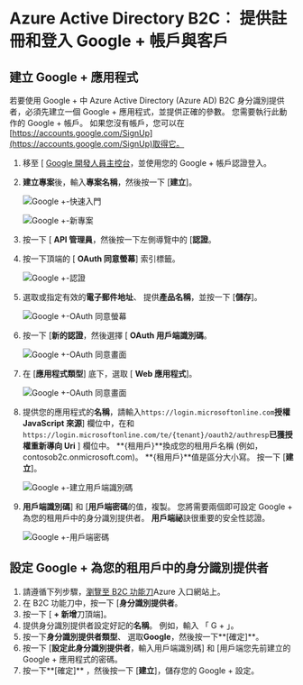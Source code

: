 <properties
    pageTitle="Azure Active Directory B2C: Google + 設定 |Microsoft Azure"
    description="使用 Google + 帳戶受到 Azure Active Directory B2C 的應用程式中的客戶提供註冊和登入。"
    services="active-directory-b2c"
    documentationCenter=""
    authors="swkrish"
    manager="mbaldwin"
    editor="bryanla"/>

<tags
    ms.service="active-directory-b2c"
    ms.workload="identity"
    ms.tgt_pltfrm="na"
    ms.devlang="na"
    ms.topic="article"
    ms.date="07/24/2016"
    ms.author="swkrish"/>

# <a name="azure-active-directory-b2c-provide-sign-up-and-sign-in-to-consumers-with-google-accounts"></a>Azure Active Directory B2C︰ 提供註冊和登入 Google + 帳戶與客戶

## <a name="create-a-google-application"></a>建立 Google + 應用程式

若要使用 Google + 中 Azure Active Directory (Azure AD) B2C 身分識別提供者，必須先建立一個 Google + 應用程式，並提供正確的參數。 您需要執行此動作的 Google + 帳戶。 如果您沒有帳戶，您可以在[https://accounts.google.com/SignUp](https://accounts.google.com/SignUp)取得它。

1. 移至 [ [Google 開發人員主控台](https://console.developers.google.com/)，並使用您的 Google + 帳戶認證登入。
2. **建立專案**後，輸入**專案名稱**，然後按一下 [**建立**]。

    ![Google +-快速入門](./media/active-directory-b2c-setup-goog-app/google-get-started.png)

    ![Google +-新專案](./media/active-directory-b2c-setup-goog-app/google-new-project.png)

3. 按一下 [ **API 管理員**，然後按一下左側導覽中的 [**認證**。
4. 按一下頂端的 [ **OAuth 同意螢幕**] 索引標籤。

    ![Google +-認證](./media/active-directory-b2c-setup-goog-app/google-add-cred.png)

5. 選取或指定有效的**電子郵件地址**、 提供**產品名稱**，並按一下 [**儲存**]。

    ![Google +-OAuth 同意螢幕](./media/active-directory-b2c-setup-goog-app/google-consent-screen.png)

6. 按一下 [**新的認證**，然後選擇 [ **OAuth 用戶端識別碼**。

    ![Google +-OAuth 同意畫面](./media/active-directory-b2c-setup-goog-app/google-add-oauth2-client-id.png)

7. 在 [**應用程式類型**] 底下，選取 [ **Web 應用程式**]。

    ![Google +-OAuth 同意畫面](./media/active-directory-b2c-setup-goog-app/google-web-app.png)

8. 提供您的應用程式的**名稱**，請輸入`https://login.microsoftonline.com`**授權 JavaScript 來源**] 欄位中，在和`https://login.microsoftonline.com/te/{tenant}/oauth2/authresp`**已獲授權重新導向 Uri** ] 欄位中。 **{租用戶}**換成您的租用戶名稱 (例如，contosob2c.onmicrosoft.com)。 **{租用戶}**值是區分大小寫。 按一下 [**建立**]。

    ![Google +-建立用戶端識別碼](./media/active-directory-b2c-setup-goog-app/google-create-client-id.png)

9. **用戶端識別碼**] 和 [**用戶端密碼**的值，複製。 您將需要兩個即可設定 Google + 為您的租用戶中的身分識別提供者。 **用戶端祕**訣很重要的安全性認證。

    ![Google +-用戶端密碼](./media/active-directory-b2c-setup-goog-app/google-client-secret.png)

## <a name="configure-google-as-an-identity-provider-in-your-tenant"></a>設定 Google + 為您的租用戶中的身分識別提供者

1. 請遵循下列步驟，[瀏覽至 B2C 功能刀](active-directory-b2c-app-registration.md#navigate-to-the-b2c-features-blade)Azure 入口網站上。
2. 在 B2C 功能刀中，按一下 [**身分識別提供者**。
3. 按一下 [ **+ 新增**刀頂端]。
4. 提供身分識別提供者設定好記的**名稱**。 例如，輸入 「 G + 」。
5. 按一下**身分識別提供者類型**、 選取**Google**，然後按一下**[確定]**。
6. 按一下 [**設定此身分識別提供者**，輸入用戶端識別碼] 和 [用戶端您先前建立的 Google + 應用程式的密碼。
7. 按一下**[確定]** ，然後按一下 [**建立**]，儲存您的 Google + 設定。
